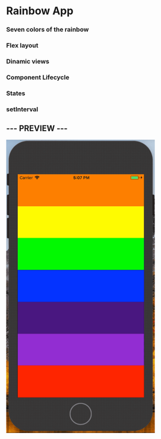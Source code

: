 # Rainbow App
### Seven colors of the rainbow
### Flex layout
### Dinamic views
### Component Lifecycle
### States
### setInterval

## --- PREVIEW ---
<img src="https://github.com/roniewill/RainbowApp/blob/master/img/RainbowApp.gif" width="400" height="790">
